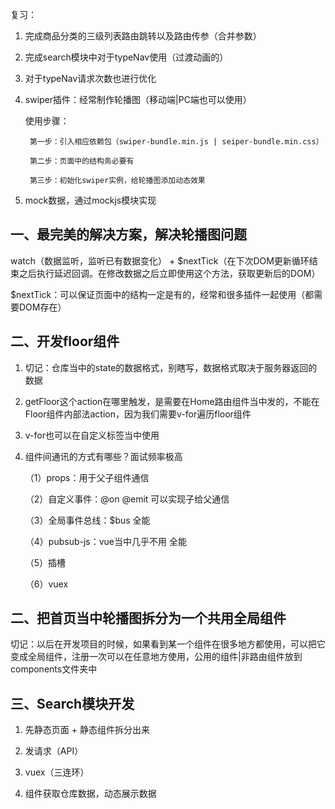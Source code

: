 复习：

1. 完成商品分类的三级列表路由跳转以及路由传参（合并参数）

2. 完成search模块中对于typeNav使用（过渡动画的）

3. 对于typeNav请求次数也进行优化

4. swiper插件：经常制作轮播图（移动端|PC端也可以使用）

    使用步骤：

        第一步：引入相应依赖包（swiper-bundle.min.js | seiper-bundle.min.css）

        第二步：页面中的结构务必要有

        第三步：初始化swiper实例，给轮播图添加动态效果

5. mock数据，通过mockjs模块实现

## 一、最完美的解决方案，解决轮播图问题

watch（数据监听，监听已有数据变化） + $nextTick（在下次DOM更新循环结束之后执行延迟回调。在修改数据之后立即使用这个方法，获取更新后的DOM）

$nextTick：可以保证页面中的结构一定是有的，经常和很多插件一起使用（都需要DOM存在）

## 二、开发floor组件

1. 切记：仓库当中的state的数据格式，别瞎写，数据格式取决于服务器返回的数据

2. getFloor这个action在哪里触发，是需要在Home路由组件当中发的，不能在Floor组件内部法action，因为我们需要v-for遍历floor组件

3. v-for也可以在自定义标签当中使用

4. 组件间通讯的方式有哪些？面试频率极高

    （1）props：用于父子组件通信

    （2）自定义事件：@on @emit 可以实现子给父通信

    （3）全局事件总线：$bus 全能

    （4）pubsub-js：vue当中几乎不用 全能

    （5）插槽

    （6）vuex

## 二、把首页当中轮播图拆分为一个共用全局组件

切记：以后在开发项目的时候，如果看到某一个组件在很多地方都使用，可以把它变成全局组件，注册一次可以在任意地方使用，公用的组件|非路由组件放到components文件夹中

## 三、Search模块开发

1. 先静态页面 + 静态组件拆分出来

2. 发请求（API）

3. vuex（三连环）

4. 组件获取仓库数据，动态展示数据
